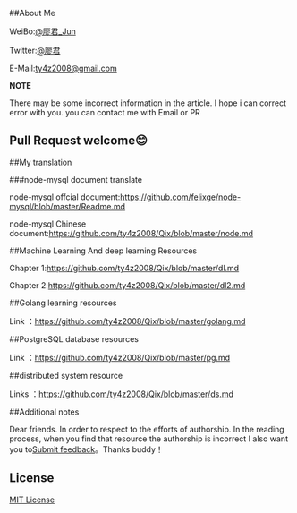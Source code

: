 

##About Me

WeiBo:[@廖君_Jun](http://weibo.com/ty4z2008)

Twitter:[@廖君](https://twitter.com/ty4z2008)

E-Mail:ty4z2008@gmail.com


**NOTE** 

There may be some incorrect information in the article. I hope i can correct error with you.  you can contact me with Email or PR

## Pull Request welcome:blush:

##My translation

###node-mysql document translate

node-mysql offcial document:https://github.com/felixge/node-mysql/blob/master/Readme.md

node-mysql Chinese document:https://github.com/ty4z2008/Qix/blob/master/node.md

##Machine Learning And deep learning Resources

Chapter 1:https://github.com/ty4z2008/Qix/blob/master/dl.md

Chapter 2:https://github.com/ty4z2008/Qix/blob/master/dl2.md

##Golang learning resources

Link ：https://github.com/ty4z2008/Qix/blob/master/golang.md


##PostgreSQL database resources

Link  ：https://github.com/ty4z2008/Qix/blob/master/pg.md

##distributed system resource

Links ：https://github.com/ty4z2008/Qix/blob/master/ds.md

##Additional notes

Dear friends. In order to respect to  the efforts   of authorship. In the reading process, when you find that resource the authorship is incorrect I also want you to[Submit feedback](https://github.com/ty4z2008/Qix/issues)。Thanks buddy！

## License

[MIT License](https://github.com/ty4z2008/Qix/blob/master/License.md)
